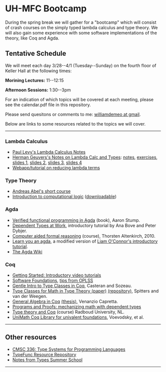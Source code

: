 # UH-MFC Bootcamp

During the spring break we will gather for a "bootcamp" which will consist of crash courses on 
the simply typed lambda calculus and type theory.  We will also gain some experience with 
some software implementations of the theory, like Coq and Agda.

## Tentative Schedule

We will meet each day 3/28--4/1 (Tuesday--Sunday) on the fourth floor of Keller Hall at the following times:

**Morining Lectures:** 11--12:15

**Afternoon Sessions:** 1:30--3pm 

For an indication of which topics will be covered at each meeting, please see the
calendar.pdf file in this repository.
 
Please send quesitons or comments to me: [williamdemeo at gmail](mailto:williamdemeo@gmail.com).

Below are links to some resources related to the topics we will cover.

-----------------------------------------------------------------


### Lambda Calculus

+ [Paul Levy's Lambda Calculus Notes](http://www.cs.bham.ac.uk/~pbl/mgs/lam/)  
+ [Herman Geuvers's Notes on Lambda Calc and Types](http://www.cse.chalmers.se/research/group/logic/TypesSS05/Extra/geuvers.pdf): [notes][], [exercises][], [slides 1][], [slides 2][], [slides 3][], [slides 4][]  
+ [Webapp/tutorial on reducing lambda terms](http://www.nyu.edu/projects/barker/Lambda/)

### Type Theory

+ [Andreas Abel's short course](http://www2.tcs.ifi.lmu.de/~abel/eafit2017/index.html)  
+ [Introduction to computational logic](https://www.youtube.com/playlist?list=PL5FJyaC2WsVnmxmaOixx3EWx3888BToGJ) 
  ([downloadable](https://www.ps.uni-saarland.de/courses/cl/videos.php))

### Agda

+ [Verified functional programming in Agda](http://www.amazon.com/Verified-Functional-Programming-Agda-Books/dp/1970001240/) (book), Aaron Stump.  
+ [Dependent Types at Work](http://www.cse.chalmers.se/~peterd/papers/DependentTypesAtWork.pdf), introductory tutorial by Ana Bove and Peter Dybjer.  
+ [Computer aided formal reasoning](http://www.cs.nott.ac.uk/~psztxa/g53cfr/) (course), Thorsten Altenkirch, 2010.  
+ [Learn you an agda](http://williamdemeo.github.io/2014/02/27/learn-you-an-agda/), a modified version of [Liam O'Connor's introductory tutorial](http://learnyouanagda.liamoc.net/). 
+ [The Agda Wiki](http://wiki.portal.chalmers.se/agda/pmwiki.php?n=Main.HomePage)  


### Coq

+ [Getting Started: Introductory video tutorials](https://www.youtube.com/playlist?list=PL5FJyaC2WsVlcWB4we3sPe6t09Vviu3Hn)
+ [Software Foundations](http://www.cis.upenn.edu/~bcpierce/sf/), [tips from OPLSS](http://web.cecs.pdx.edu/~apt/coq_hints.html) 
+ [Gentle Intro to Type Classes in Coq](http://www.labri.fr/perso/casteran/CoqArt/TypeClassesTut/typeclassestut.pdf), Casteran and Sozeau.  
+ [Type Classes for Math in Type Theory (paper)](http://arxiv.org/abs/1102.1323v1) [(repository)](https://coq.inria.fr/cocorico/MathClasses), Spitters and van der Weegen.  
+ [General Algebra in Coq](http://www-sop.inria.fr/lemme/Venanzio.Capretta/universal_algebra.html) [(thesis)](http://www.cs.nott.ac.uk/~pszvc/publications/Abstraction_Computation.pdf), Venanzio Capretta.  
+ [Programs and Proofs: mechanizing math with dependent types](http://ilyasergey.net/pnp-2014/)
+ [Type theory and Coq](http://www.cs.ru.nl/~freek/courses/tt-2011/) (course) Radboud University, NL.  
+ [UniMath Coq Library for univalent foundations](https://github.com/UniMath/UniMath), Voevodsky, et al.  

---------------------------------------------

## Other resources

+ [CMSC 336: Type Systems for Programming Languages](http://ttic.uchicago.edu/~pl/classes/CMSC336-Winter08/)
+ [TypeFunc Resource Repository](https://github.com/williamdemeo/TypeFunc)
+ [Notes from Types Summer School](http://www.cse.chalmers.se/research/group/logic/TypesSS05/program.html)

---------------------------------------------

[notes]: http://www.cse.chalmers.se/research/group/logic/TypesSS05/Extra/geuvers.pdf 
[exercises]: http://www.cse.chalmers.se/research/group/logic/TypesSS05/Extra/geuvers_ex.pdf 
[slides 1]: http://www.cse.chalmers.se/research/group/logic/TypesSS05/Extra/geuvers_sl1.pdf 
[slides 2]: http://www.cse.chalmers.se/research/group/logic/TypesSS05/Extra/geuvers_sl2.pdf 
[slides 3]: http://www.cse.chalmers.se/research/group/logic/TypesSS05/Extra/geuvers_sl3.pdf
[slides 4]: http://www.cse.chalmers.se/research/group/logic/TypesSS05/Extra/geuvers_sl4.pdf
